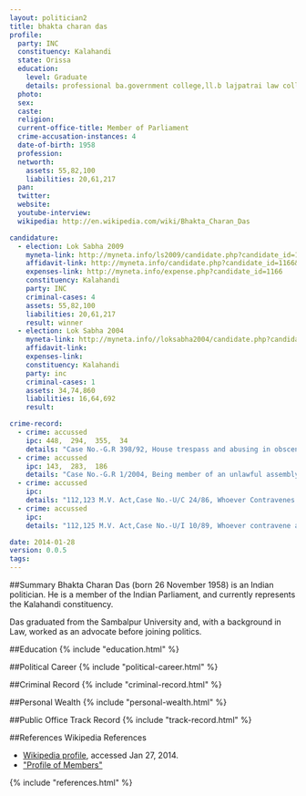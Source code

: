 ```yaml
---
layout: politician2
title: bhakta charan das
profile: 
  party: INC
  constituency: Kalahandi
  state: Orissa
  education: 
    level: Graduate
    details: professional ba.government college,ll.b lajpatrai law college
  photo: 
  sex: 
  caste: 
  religion: 
  current-office-title: Member of Parliament
  crime-accusation-instances: 4
  date-of-birth: 1958
  profession: 
  networth: 
    assets: 55,82,100
    liabilities: 20,61,217
  pan: 
  twitter: 
  website: 
  youtube-interview: 
  wikipedia: http://en.wikipedia.com/wiki/Bhakta_Charan_Das

candidature: 
  - election: Lok Sabha 2009
    myneta-link: http://myneta.info/ls2009/candidate.php?candidate_id=1166
    affidavit-link: http://myneta.info/candidate.php?candidate_id=1166&scan=original
    expenses-link: http://myneta.info/expense.php?candidate_id=1166
    constituency: Kalahandi 
    party: INC
    criminal-cases: 4
    assets: 55,82,100
    liabilities: 20,61,217
    result: winner 
  - election: Lok Sabha 2004
    myneta-link: http://myneta.info//loksabha2004/candidate.php?candidate_id=2913
    affidavit-link: 
    expenses-link: 
    constituency: Kalahandi 
    party: inc
    criminal-cases: 1
    assets: 34,74,860
    liabilities: 16,64,692
    result:  

crime-record: 
  - crime: accussed
    ipc: 448,  294,  355,  34
    details: "Case No.-G.R 398/92, House trespass and abusing in obscence language and  assault or criminal force with intend to dishonor a person otherwise than on gave and sudden provocation , Dated 24.02.1993, SDJM Dharamgarh" 
  - crime: accussed
    ipc: 143,  283,  186
    details: "Case No.-G.R 1/2004, Being member of an unlawful assembly causing danger, obstruction or injury in any public way or line of navigation and obstructing public servant in discharge of his public punction, Dated 11.10.2004, SDJM Bhawanipatna" 
  - crime: accussed
    ipc: 
    details: "112,123 M.V. Act,Case No.-U/C 24/86, Whoever Contravenes any provision of M.V. Act. or Rule, Regulation or notification made there under shall if  no penalty is provided for the offence be punishable and using vehicle without registration, Additional Munsiff Umerkote, Dated 15.12.1989" 
  - crime: accussed
    ipc: 
    details: "112,125 M.V. Act,Case No.-U/I 10/89, Whoever contravene any provision of M.V. act. or rule, regulation or notification made there under shall if no penalty is provide for the offence be punishable and driving a uninsured vehicle, JMFC Kharia, 17.01.1989" 

date: 2014-01-28
version: 0.0.5
tags: 
---
```

##Summary
Bhakta Charan Das (born 26 November 1958) is an Indian politician. He is a member of the Indian Parliament, and currently represents the Kalahandi constituency.

Das graduated from the Sambalpur University and, with a background in Law, worked as an advocate before joining politics.


##Education
{% include "education.html" %}


##Political Career
{% include "political-career.html" %}


##Criminal Record
{% include "criminal-record.html" %}


##Personal Wealth
{% include "personal-wealth.html" %}


##Public Office Track Record
{% include "track-record.html" %}


##References
Wikipedia References
- [Wikipedia profile]({{page.profile.wikipedia}}), accessed Jan 27, 2014.
- ["Profile of Members"][wiki1]

[wiki1]: http://164.100.47.132/LssNew/Members/Biography.aspx?mpsno=4426


{% include "references.html" %}
